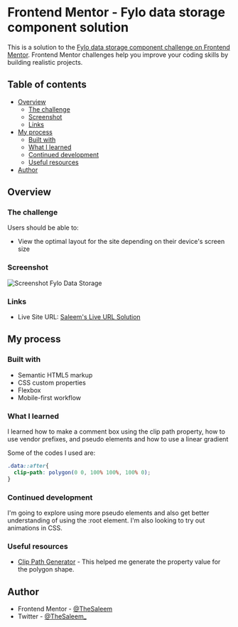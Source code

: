 # Frontend Mentor - Fylo data storage component solution

This is a solution to the [Fylo data storage component challenge on Frontend Mentor](https://www.frontendmentor.io/challenges/fylo-data-storage-component-1dZPRbV5n). Frontend Mentor challenges help you improve your coding skills by building realistic projects. 

## Table of contents

- [Overview](#overview)
  - [The challenge](#the-challenge)
  - [Screenshot](#screenshot)
  - [Links](#links)
- [My process](#my-process)
  - [Built with](#built-with)
  - [What I learned](#what-i-learned)
  - [Continued development](#continued-development)
  - [Useful resources](#useful-resources)
- [Author](#author)


## Overview

### The challenge

Users should be able to:

- View the optimal layout for the site depending on their device's screen size

### Screenshot
![Screenshot Fylo Data Storage](https://user-images.githubusercontent.com/89635859/152405814-f6326b58-5983-497c-8dde-96a399415c66.png)


### Links

- Live Site URL: [Saleem's Live URL Solution](thesaleem-fylodatastorage.netlify.app)

## My process

### Built with

- Semantic HTML5 markup
- CSS custom properties
- Flexbox
- Mobile-first workflow

### What I learned

I learned how to make a comment box using the clip path property, how to use vendor prefixes, and pseudo elements and how to use a linear gradient

Some of the codes I used are:

```css
.data::after{ 
  clip-path: polygon(0 0, 100% 100%, 100% 0);
}
```

### Continued development

I'm going to explore using more pseudo elements and also get better understanding of using the :root element. I'm also looking to try out animations in CSS.


### Useful resources

- [Clip Path Generator](https://www.cssportal.com/css-clip-path-generator/) - This helped me generate the property value for the polygon shape.

## Author

- Frontend Mentor - [@TheSaleem](https://www.frontendmentor.io/profile/thesaleem)
- Twitter - [@TheSaleem_](https://www.twitter.com/thesaleem_)

